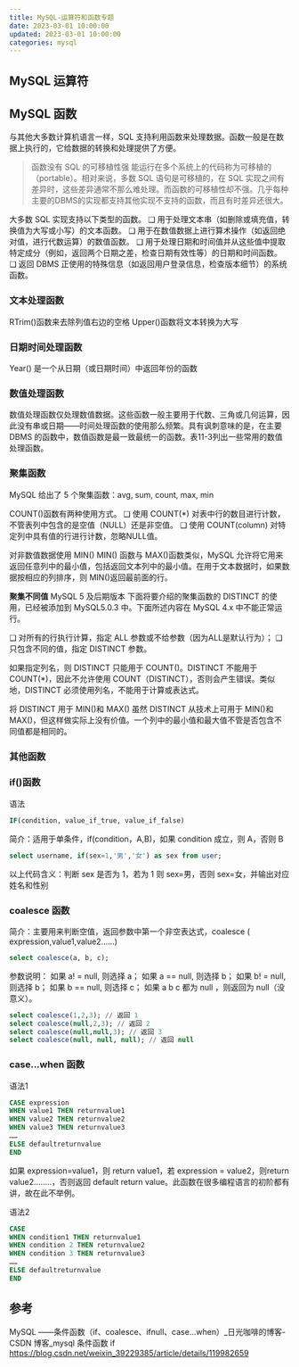 ```yaml
---
title: MySQL-运算符和函数专题
date: 2023-03-01 10:00:00
updated: 2023-03-01 10:00:00
categories: mysql
---
```


## MySQL 运算符

## MySQL 函数

与其他大多数计算机语言一样，SQL 支持利用函数来处理数据。函数一般是在数据上执行的，它给数据的转换和处理提供了方便。

> 函数没有 SQL 的可移植性强 能运行在多个系统上的代码称为可移植的（portable）。相对来说，多数 SQL 语句是可移植的，在 SQL 实现之间有差异时，这些差异通常不那么难处理。而函数的可移植性却不强。几乎每种主要的DBMS的实现都支持其他实现不支持的函数，而且有时差异还很大。

大多数 SQL 实现支持以下类型的函数。
❑ 用于处理文本串（如删除或填充值，转换值为大写或小写）的文本函数。
❑ 用于在数值数据上进行算术操作（如返回绝对值，进行代数运算）的数值函数。
❑ 用于处理日期和时间值并从这些值中提取特定成分（例如，返回两个日期之差，检查日期有效性等）的日期和时间函数。
❑ 返回 DBMS 正使用的特殊信息（如返回用户登录信息，检查版本细节）的系统函数。

### 文本处理函数

RTrim()函数来去除列值右边的空格
Upper()函数将文本转换为大写

### 日期时间处理函数

Year() 是一个从日期（或日期时间）中返回年份的函数

### 数值处理函数

数值处理函数仅处理数值数据。这些函数一般主要用于代数、三角或几何运算，因此没有串或日期——时间处理函数的使用那么频繁。具有讽刺意味的是，在主要 DBMS 的函数中，数值函数是最一致最统一的函数。表11-3列出一些常用的数值处理函数。

### 聚集函数

MySQL 给出了 5 个聚集函数：avg, sum, count, max, min

COUNT()函数有两种使用方式。
❑ 使用 COUNT(*) 对表中行的数目进行计数，不管表列中包含的是空值（NULL）还是非空值。
❑ 使用 COUNT(column) 对特定列中具有值的行进行计数，忽略NULL值。

对非数值数据使用 MIN() MIN() 函数与 MAX()函数类似，MySQL 允许将它用来返回任意列中的最小值，包括返回文本列中的最小值。在用于文本数据时，如果数据按相应的列排序，则 MIN()返回最前面的行。

**聚集不同值**
MySQL 5 及后期版本 下面将要介绍的聚集函数的 DISTINCT 的使用，已经被添加到 MySQL5.0.3 中。下面所述内容在 MySQL 4.x 中不能正常运行。

❑ 对所有的行执行计算，指定 ALL 参数或不给参数（因为ALL是默认行为）；
❑ 只包含不同的值，指定 DISTINCT 参数。

如果指定列名，则 DISTINCT 只能用于 COUNT()。DISTINCT 不能用于COUNT(*)，因此不允许使用 COUNT（DISTINCT），否则会产生错误。类似地，DISTINCT 必须使用列名，不能用于计算或表达式。

将 DISTINCT 用于 MIN()和 MAX() 虽然 DISTINCT 从技术上可用于 MIN()和 MAX()，但这样做实际上没有价值。一个列中的最小值和最大值不管是否包含不同值都是相同的。

### 其他函数

### if()函数

语法

```sql
IF(condition, value_if_true, value_if_false)
```

简介：适用于单条件，if(condition，A,B)，如果 condition 成立，则 A，否则 B

```sql
select username, if(sex=1,'男','女') as sex from user;
```

以上代码含义：判断 sex 是否为 1，若为 1 则 sex=男，否则 sex=女，并输出对应姓名和性别

### coalesce 函数

简介：主要用来判断空值，返回参数中第一个非空表达式，coalesce ( expression,value1,value2……)

```sql
select coalesce(a, b, c);
```

参数说明：
如果 a! = null, 则选择 a；
如果 a == null, 则选择 b；
如果 b! = null, 则选择 b；
如果 b == null, 则选择 c；
如果 a b c 都为 null ，则返回为 null（没意义）。

```sql
select coalesce(1,2,3); // 返回 1
select coalesce(null,2,3); // 返回 2
select coalesce(null,null,3); // 返回 3
select coalesce(null, null, null); // 返回 null
```

### case...when 函数

语法1

```sql
CASE expression
WHEN value1 THEN returnvalue1
WHEN value2 THEN returnvalue2
WHEN value3 THEN returnvalue3
……
ELSE defaultreturnvalue
END
```

如果 expression=value1，则 return value1，若 expression = value2，则return value2........，否则返回 default return value。此函数在很多编程语言的初阶都有讲，故在此不举例。

语法2

```sql
CASE
WHEN condition1 THEN returnvalue1
WHEN condition 2 THEN returnvalue2
WHEN condition 3 THEN returnvalue3
……
ELSE defaultreturnvalue
END
```

## 参考

MySQL ——条件函数（if、coalesce、ifnull、case...when）_日光咖啡的博客-CSDN 博客_mysql 条件函数 if <https://blog.csdn.net/weixin_39229385/article/details/119982659>
